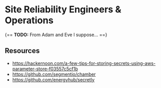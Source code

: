 # Site Reliability Engineers & Operations

{== **TODO:** From Adam and Eve I suppose... ==}

## Resources

* https://hackernoon.com/a-few-tips-for-storing-secrets-using-aws-parameter-store-f03557c5cf1b
* https://github.com/segmentio/chamber
* https://github.com/energyhub/secretly

